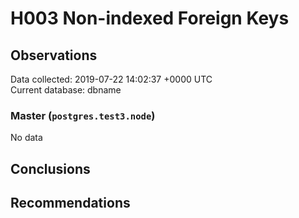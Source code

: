# H003 Non-indexed Foreign Keys #

## Observations ##
Data collected: 2019-07-22 14:02:37 +0000 UTC  
Current database: dbname  

### Master (`postgres.test3.node`) ###


No data


## Conclusions ##


## Recommendations ##

